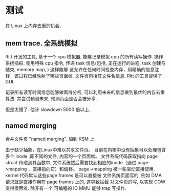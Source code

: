 # 测试

在 Linux 上内存去重的机会,

## mem trace. 全系统模拟

Ritt 开发的工具, 基于一个 cpu 模拟器, 能够记录模拟 cpu 的所有读写操作.
操作系统插桩. 使用特殊 cpu 指令,
传递 task 信息(包括, 正在运行的进程, task 创建与结束, memory
map, ) 这样能够
这允许在任何时间检查内存，用精确的信息注释，该过程已经映射了哪些页面帧.
文件页包括其文件名信息.  Ritt 的工具提供了 GUI.

记录所有读写时间信息能够做离线分析, 可以利用未来的信息做到最优的内存去重算法.
并尝试预测未来, 预测页面是否会被分享.

但是太慢了. 估计 slowdown 5000 倍以上.

## named merging

合并文件页 "named merging". 加到 KSM 上.

由于缺少抽象，在Linux中难以共享文件页。 目前在内核中没有抽象可以处理包含多个
inode ,即不同的文件, 内容的一个页面帧。  文件系统代码获取指向 page struct
 传递到其函数中, 文件系统然后需要找到相应的inode（通过 page->mapping
 ，直接指向它）和偏移。
 page->mapping 被一些驱动直接使用,  kernel 代码默认这些page frames
 是可以直接被 文件系统页面写的, 例如 DMA 请求就是直接作用在 page frames 上的,
这导致拦截 对文件页的写, 以实现 COW 变得很困难. 除非有一个 可编程的 IO MMU
能够 trap 写操作.
